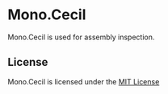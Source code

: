 ﻿# Mono.Cecil

Mono.Cecil is used for assembly inspection.

## License

Mono.Cecil is licensed under the [MIT License](https://github.com/ds5678/AssetRipper/blob/master/Licenses/MonoCecil.md)